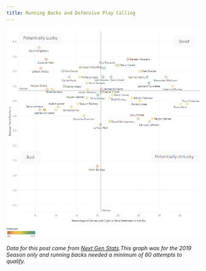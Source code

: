 ```yaml
---
title: Running Backs and Defensive Play Calling
---
```


![Running Backs](/img/RunningBacks/RunningBacks.png "Running Backs")

_Data for this post came from [Next Gen Stats](https://nextgenstats.nfl.com/stats/rushing).This graph was for the 2019 Season only and running backs needed a minimum of 60 attempts to qualify._

